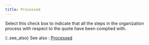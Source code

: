 ```yaml
---
title: Processed
---
```



Select this check box to indicate that all the steps in the organization  process with respect to the quote have been complied with.


{:.see_also}
See also
: [Processed](JavaScript:RelatedTopics1.Click())<!--Metadata type="DesignerControl" startspan
<object CLASSID="clsid:ADB880A6-D8FF-11CF-9377-00AA003B7A11"
	ID=RelatedTopics1
	TYPE="application/x-oleobject">
</object>-->

<object classid="clsid:ADB880A6-D8FF-11CF-9377-00AA003B7A11" id="RelatedTopics1" type="application/x-oleobject"> 
 <param name="Command" value="Related Topics">
<param name="Window" value="second">
<param name="Item1" value="Processed;{{site.pp_chm}}/purc-proc/doc-profile/contents/tabs/details/other-information/processed.html">
</object><!--Metadata type="DesignerControl" endspan-->
